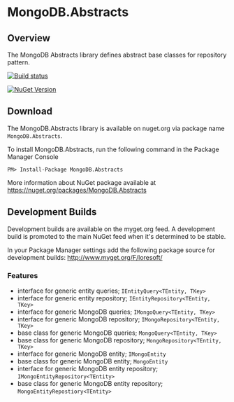 # MongoDB.Abstracts

## Overview

The MongoDB Abstracts library defines abstract base classes for repository pattern.

[![Build status](https://ci.appveyor.com/api/projects/status/4linx1kr2kqlohpg?svg=true)](https://ci.appveyor.com/project/LoreSoft/mongodb-abstracts)   

[![NuGet Version](https://img.shields.io/nuget/v/MongoDB.Abstracts.svg?style=flat-square)](https://www.nuget.org/packages/MongoDB.Abstracts/)   

## Download

The MongoDB.Abstracts library is available on nuget.org via package name `MongoDB.Abstracts`.

To install MongoDB.Abstracts, run the following command in the Package Manager Console

    PM> Install-Package MongoDB.Abstracts
    
More information about NuGet package available at
<https://nuget.org/packages/MongoDB.Abstracts>

## Development Builds

Development builds are available on the myget.org feed.  A development build is promoted to the main NuGet feed when it's determined to be stable. 

In your Package Manager settings add the following package source for development builds:
<http://www.myget.org/F/loresoft/>

### Features

* interface for generic entity queries; `IEntityQuery<TEntity, TKey>`
* interface for generic entity repository; `IEntityRepository<TEntity, TKey>`
* interface for generic MongoDB queries; `IMongoQuery<TEntity, TKey>`
* interface for generic MongoDB repository; `IMongoRepository<TEntity, TKey>`
* base class for generic MongoDB queries; `MongoQuery<TEntity, TKey>`
* base class for generic MongoDB repository; `MongoRepository<TEntity, TKey>`
* interface for generic MongoDB entity; `IMongoEntity`
* base class for generic MongoDB entity; `MongoEntity`
* interface for generic MongoDB entity repository; `IMongoEntityRepository<TEntity>`
* base class for generic MongoDB entity repository; `MongoEntityRepostiory<TEntity>`
